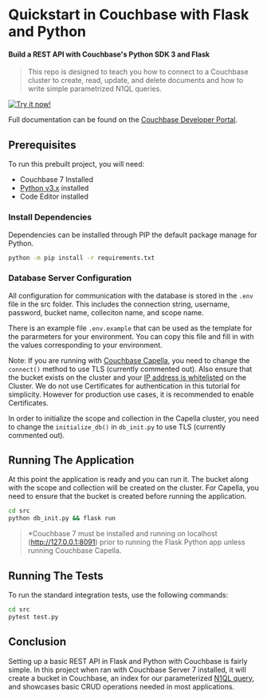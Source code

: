 # Quickstart in Couchbase with Flask and Python

#### Build a REST API with Couchbase's Python SDK 3 and Flask

> This repo is designed to teach you how to connect to a Couchbase cluster to create, read, update, and delete documents and how to write simple parametrized N1QL queries.

[![Try it now!](https://da-demo-images.s3.amazonaws.com/runItNow_outline.png?couchbase-example=python-flaskquickstart-repo&source=github)](https://gitpod.io/#https://github.com/couchbase-examples/python-quickstart)

Full documentation can be found on the [Couchbase Developer Portal](https://developer.couchbase.com/tutorial-quickstart-flask-python/).

## Prerequisites

To run this prebuilt project, you will need:

- Couchbase 7 Installed
- [Python v3.x](https://www.python.org/downloads/) installed
- Code Editor installed

### Install Dependencies

Dependencies can be installed through PIP the default package manage for Python.

```sh
python -m pip install -r requirements.txt
```

### Database Server Configuration

All configuration for communication with the database is stored in the `.env` file in the src folder. This includes the connection string, username, password, bucket name, colleciton name, and scope name.

There is an example file `.env.example` that can be used as the template for the pararmeters for your environment. You can copy this file and fill in with the values corresponding to your environment.

Note: If you are running with [Couchbase Capella](https://cloud.couchbase.com/), you need to change the `connect()` method to use TLS (currently commented out). Also ensure that the bucket exists on the cluster and your [IP address is whitelisted](https://docs.couchbase.com/cloud/get-started/cluster-and-data.html#allowed) on the Cluster. We do not use Certificates for authentication in this tutorial for simplicity. However for production use cases, it is recommended to enable Certificates.

In order to initialize the scope and collection in the Capella cluster, you need to change the `initialize_db()` in `db_init.py` to use TLS (currently commented out).

## Running The Application

At this point the application is ready and you can run it. The bucket along with the scope and collection will be created on the cluster. For Capella, you need to ensure that the bucket is created before running the application.

```sh
cd src
python db_init.py && flask run
```

> \*Couchbase 7 must be installed and running on localhost (http://127.0.0.1:8091) prior to running the Flask Python app unless running Couchbase Capella.

## Running The Tests

To run the standard integration tests, use the following commands:

```sh
cd src
pytest test.py
```

## Conclusion

Setting up a basic REST API in Flask and Python with Couchbase is fairly simple. In this project when ran with Couchbase Server 7 installed, it will create a bucket in Couchbase, an index for our parameterized [N1QL query](https://docs.couchbase.com/python-sdk/current/howtos/n1ql-queries-with-sdk.html), and showcases basic CRUD operations needed in most applications.
